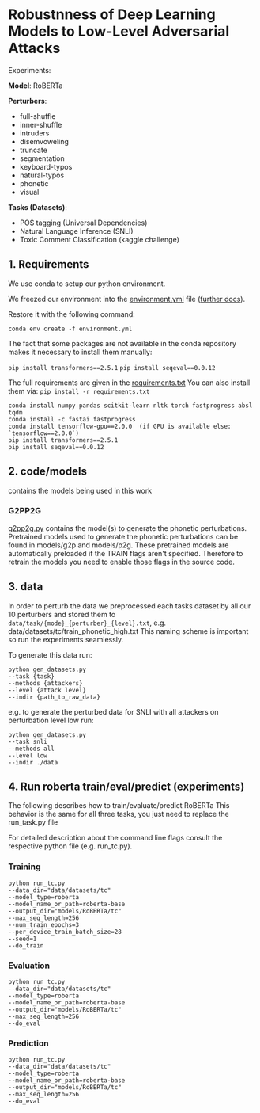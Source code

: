 # Robustnness of Deep Learning Models to Low-Level Adversarial Attacks

Experiments:

**Model**: RoBERTa

**Perturbers**:
* full-shuffle
* inner-shuffle
* intruders
* disemvoweling
* truncate
* segmentation
* keyboard-typos
* natural-typos
* phonetic
* visual

**Tasks (Datasets)**:
* POS tagging (Universal Dependencies)
* Natural Language Inference (SNLI)
* Toxic Comment Classification (kaggle challenge)

## 1. Requirements

We use conda to setup our python environment.

We freezed our environment into the [environment.yml](environment.yml) file 
([further docs](https://docs.conda.io/projects/conda/en/latest/user-guide/tasks/manage-environments.html#creating-an-environment-from-an-environment-yml-file)).

Restore it with the following command:

`conda env create -f environment.yml`

The fact that some packages are not available in the conda repository makes 
it necessary to install them manually:

`pip install transformers==2.5.1`
`pip install seqeval==0.0.12`

The full requirements are given in the [requirements.txt](requirements.txt)
You can also install them via:
`pip install -r requirements.txt`

````
conda install numpy pandas scitkit-learn nltk torch fastprogress absl tqdm
conda install -c fastai fastprogress
conda install tensorflow-gpu==2.0.0  (if GPU is available else: `tensorflow==2.0.0`)  
pip install transformers==2.5.1
pip install seqeval==0.0.12
````

## 2. code/models
contains the models being used in this work

### G2PP2G

[g2pp2g.py](code/models/g2pp2g.py) contains the model(s) to generate the phonetic perturbations.
Pretrained models used to generate the phonetic perturbations can be found in models/g2p and models/p2g.
These pretrained models are automatically preloaded if the TRAIN flags aren't specified.
Therefore to retrain the models you need to enable those flags in the source code.


## 3. data

In order to perturb the data we preprocessed each tasks dataset by all our 10 perturbers
and stored them to `data/task/{mode}_{perturber}_{level}.txt`, e.g. data/datasets/tc/train_phonetic_high.txt
This naming scheme is important so run the experiments seamlessly.

To generate this data run:
````
python gen_datasets.py 
--task {task}
--methods {attackers}
--level {attack level}
--indir {path_to_raw_data}
````

e.g. to generate the perturbed data for SNLI with all attackers on perturbation level low run:
````
python gen_datasets.py 
--task snli
--methods all
--level low
--indir ./data
````

## 4. Run roberta train/eval/predict (experiments)

The following describes how to train/evaluate/predict RoBERTa
This behavior is the same for all three tasks, you just need to replace the run_task.py file

For detailed description about the command line flags consult the respective python file (e.g. run_tc.py).

### Training
```` shell script
python run_tc.py  
--data_dir="data/datasets/tc"
--model_type=roberta  
--model_name_or_path=roberta-base  
--output_dir="models/RoBERTa/tc"  
--max_seq_length=256  
--num_train_epochs=3  
--per_device_train_batch_size=28  
--seed=1  
--do_train
````

### Evaluation
```` shell script
python run_tc.py
--data_dir="data/datasets/tc" 
--model_type=roberta 
--model_name_or_path=roberta-base 
--output_dir="models/RoBERTa/tc" 
--max_seq_length=256
--do_eval
````

### Prediction
```` shell script
python run_tc.py
--data_dir="data/datasets/tc" 
--model_type=roberta 
--model_name_or_path=roberta-base 
--output_dir="models/RoBERTa/tc" 
--max_seq_length=256
--do_eval
````
